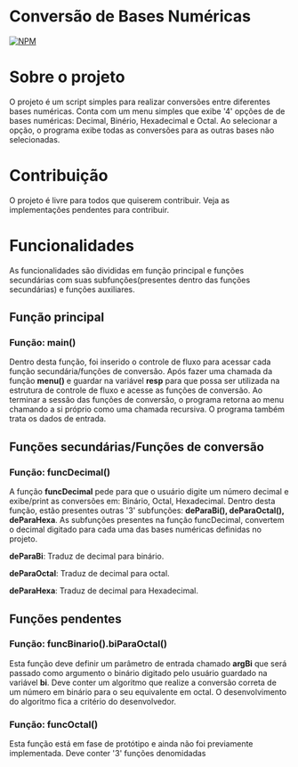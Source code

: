 # Conversão de Bases Numéricas
[![NPM](https://img.shields.io/badge/LICENSE-MIT-MIT
)](https://github.com/matheuszsh/conversaoBasesNumericas/blob/main/LICENSE)

# Sobre o projeto

O projeto é um script simples para realizar conversões entre diferentes bases numéricas. Conta com um menu simples que exibe '4' opções de de bases numéricas: Decimal, Binério, Hexadecimal e Octal. Ao selecionar a opção, o programa exibe todas as conversões para as outras bases não selecionadas.

# Contribuição

O projeto é livre para todos que quiserem contribuir. Veja as implementações pendentes para contribuir.

# Funcionalidades

As funcionalidades são divididas em função principal e funções secundárias com suas subfunções(presentes dentro das funções secundárias) e funções auxiliares.

## Função principal

### Função: main()

Dentro desta função, foi inserido o controle de fluxo para acessar cada função secundária/funções de conversão. Após fazer uma chamada da função **menu()** e guardar na variável **resp** para que possa ser utilizada na estrutura de controle de fluxo e acesse as funções de conversão. Ao terminar a sessão das funções de conversão, o programa retorna ao menu chamando a si próprio como uma chamada recursiva. O programa também trata os dados de entrada.

## Funções secundárias/Funções de conversão

### Função: funcDecimal()

A função **funcDecimal** pede para que o usuário digite um número decimal e exibe/print as conversões em: Binário, Octal, Hexadecimal. Dentro desta função, estão presentes outras '3' subfunções: **deParaBi(), deParaOctal(), deParaHexa**. As subfunções presentes na função funcDecimal, convertem o decimal digitado para cada uma das bases numéricas definidas no projeto.

**deParaBi**: Traduz de decimal para binário.  
  
**deParaOctal**: Traduz de decimal para octal.  
  
**deParaHexa**: Traduz de decimal para Hexadecimal.  

## Funções pendentes

### Função: funcBinario().biParaOctal()

Esta função deve definir um parâmetro de entrada chamado **argBi** que será passado como argumento o binário digitado pelo usuário guardado na variável **bi**. Deve conter um algoritmo que realize a conversão correta de um número em binário para o seu equivalente em octal. O desenvolvimento do algoritmo fica a critério do desenvolvedor.

### Função: funcOctal()

Esta função está em fase de protótipo e ainda não foi previamente implementada. Deve conter '3' funções denomidadas

